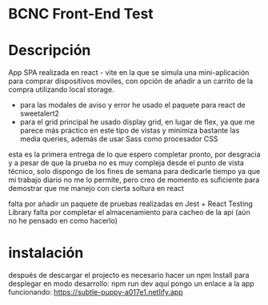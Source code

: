 # BCNC Front-End Test

# Descripción

App SPA realizada en react - vite en la que se simula una mini-aplicación para comprar dispositivos moviles, con opción de añadir a un carrito de la compra utilizando local storage.

- para las modales de aviso y error he usado el paquete para react de sweetalert2
- para el grid principal he usado display grid, en lugar de flex, ya que me parece más práctico en este tipo de vistas y minimiza bastante las media queries, además de usar Sass como procesador CSS

esta es la primera entrega de lo que espero completar pronto, por desgracia y a pesar de que la prueba no es muy compleja desde el punto de vista técnico, solo dispongo de los fines de semana para dedicarle tiempo ya que mi trabajo diario no me lo permite, pero creo de momento es suficiente para demostrar que me manejo con cierta soltura en react

falta por añadir un paquete de pruebas realizadas en Jest + React Testing Library
falta por completar el almacenamiento para cacheo de la api (aún no he pensado en como hacerlo)

# instalación

después de descargar el projecto es necesario hacer un npm Install 
para desplegar en modo desarrollo: npm run dev 
aquí pongo un enlace a la app funcionando: 
https://subtle-puppy-a017e1.netlify.app
